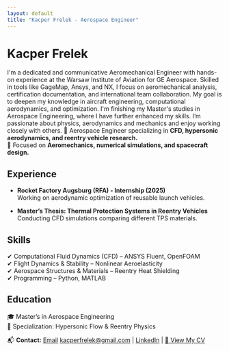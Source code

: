 ```yaml
---
layout: default
title: "Kacper Frelek - Aerospace Engineer"
---
```


# Kacper Frelek
I'm a dedicated and communicative Aeromechanical Engineer with hands-on experience at the
Warsaw Institute of Aviation for GE Aerospace. Skilled in tools like GageMap, Ansys, and NX, I focus
on aeromechanical analysis, certification documentation, and international team collaboration. My
goal is to deepen my knowledge in aircraft engineering, computational aerodynamics, and optimization. 
I'm finishing my Master's studies in Aerospace Engineering, where I have further
enhanced my skills. I’m passionate about physics, aerodynamics and mechanics and enjoy working
closely with others.
🚀 Aerospace Engineer specializing in **CFD, hypersonic aerodynamics, and reentry vehicle research.**  
🔬 Focused on **Aeromechanics, numerical simulations, and spacecraft design.**



## Experience
- **Rocket Factory Augsburg (RFA) - Internship (2025)**  
  Working on aerodynamic optimization of reusable launch vehicles.

- **Master’s Thesis: Thermal Protection Systems in Reentry Vehicles**  
  Conducting CFD simulations comparing different TPS materials.

## Skills
✔ Computational Fluid Dynamics (CFD) – ANSYS Fluent, OpenFOAM  
✔ Flight Dynamics & Stability – Nonlinear Aeroelasticity  
✔ Aerospace Structures & Materials – Reentry Heat Shielding  
✔ Programming – Python, MATLAB  

## Education
🎓 Master’s in Aerospace Engineering  
📍 Specialization: Hypersonic Flow & Reentry Physics  

📬 **Contact:** [Email](mailto:kacperfrelek@gmail.com) kacperfrelek@gmail.com | [LinkedIn]((https://www.linkedin.com/in/kacper-frelek-741545235/)) | [📄 View My CV](cv.html)

